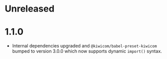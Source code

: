 # Unreleased

# 1.1.0
- Internal dependencies upgraded and `@kiwicom/babel-preset-kiwicom` bumped to version 3.0.0 which now supports dynamic `import()` syntax.
